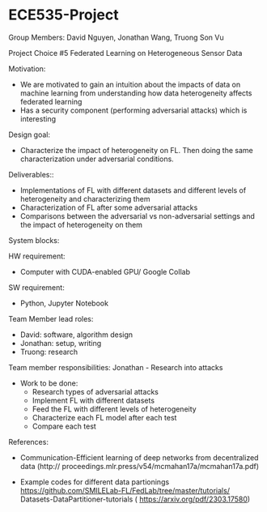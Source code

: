# ECE535-Project

Group Members: David Nguyen, Jonathan Wang, Truong Son Vu

Project Choice #5 Federated Learning on Heterogeneous Sensor Data

Motivation: 
* We are motivated to gain an intuition about the impacts of data on machine learning from understanding how data heterogeneity affects federated learning
* Has a security component (performing adversarial attacks) which is interesting

Design goal:
* Characterize the impact of heterogeneity on FL. Then doing the same characterization under adversarial conditions.

Deliverables::
* Implementations of FL with different datasets and different levels of heterogeneity and characterizing them
* Characterization of FL after some adversarial attacks
* Comparisons between the adversarial vs non-adversarial settings and the impact of heterogeneity on them

System blocks:

HW requirement:
* Computer with CUDA-enabled GPU/ Google Collab

SW requirement:
* Python, Jupyter Notebook

Team Member lead roles:
* David: software, algorithm design
* Jonathan: setup, writing
* Truong: research

Team member responsibilities:
Jonathan - Research into attacks 

* Work to be done:
  * Research types of adversarial attacks
  * Implement FL with different datasets
  * Feed the FL with different levels of heterogeneity
  * Characterize each FL model after each test
  * Compare each test

References:
* Communication-Efficient learning of deep networks from decentralized data (http://
proceedings.mlr.press/v54/mcmahan17a/mcmahan17a.pdf)

* Example codes for different data partionings https://github.com/SMILELab-FL/FedLab/tree/master/tutorials/
Datasets-DataPartitioner-tutorials ( https://arxiv.org/pdf/2303.17580)
